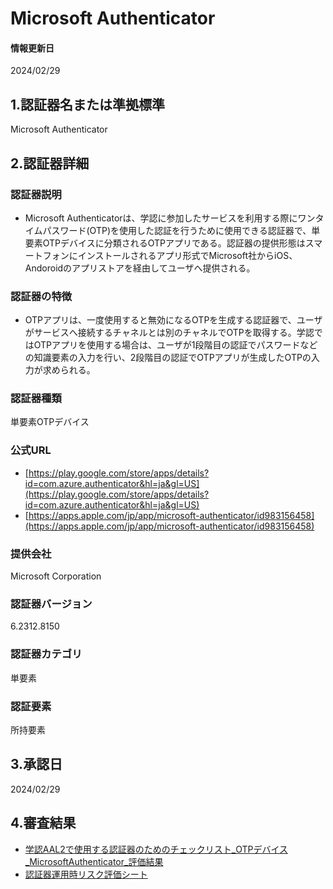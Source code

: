 # Microsoft Authenticator

#### 情報更新日
  2024/02/29

## 1.認証器名または準拠標準
  Microsoft Authenticator

## 2.認証器詳細

### 認証器説明
  - Microsoft Authenticatorは、学認に参加したサービスを利用する際にワンタイムパスワード(OTP)を使用した認証を行うために使用できる認証器で、単要素OTPデバイスに分類されるOTPアプリである。認証器の提供形態はスマートフォンにインストールされるアプリ形式でMicrosoft社からiOS、Andoroidのアプリストアを経由してユーザへ提供される。

### 認証器の特徴
  - OTPアプリは、一度使用すると無効になるOTPを生成する認証器で、ユーザがサービスへ接続するチャネルとは別のチャネルでOTPを取得する。学認ではOTPアプリを使用する場合は、ユーザが1段階目の認証でパスワードなどの知識要素の入力を行い、2段階目の認証でOTPアプリが生成したOTPの入力が求められる。

### 認証器種類
  単要素OTPデバイス

### 公式URL
  - [https://play.google.com/store/apps/details?id=com.azure.authenticator&hl=ja&gl=US](https://play.google.com/store/apps/details?id=com.azure.authenticator&hl=ja&gl=US)
  - [https://apps.apple.com/jp/app/microsoft-authenticator/id983156458](https://apps.apple.com/jp/app/microsoft-authenticator/id983156458)

### 提供会社
  Microsoft Corporation

### 認証器バージョン
  6.2312.8150

### 認証器カテゴリ
  単要素

### 認証要素
  所持要素

## 3.承認日
  2024/02/29

## 4.審査結果
  - [学認AAL2で使用する認証器のためのチェックリスト_OTPデバイス_MicrosoftAuthenticator_評価結果](../assets/checklist_ms_authenticator.xlsx)
  - [認証器運用時リスク評価シート](../risk_assesment/)
